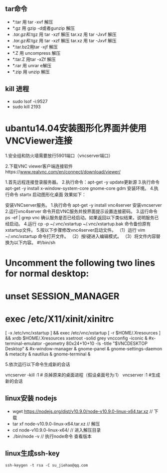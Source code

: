 ## tar命令

- *.tar 用 tar -xvf 解压
- *.gz 用 gzip -d或者gunzip 解压
- *.tar.gz和*.tgz 用 tar -xzf 解压   tar.xz  用 tar -Jxvf 解压
- *.tar.gz和*.tgz 用 tar -xzf 解压   tar.xz  用 tar -Jxvf 解压
- *.tar.bz2用tar -xjf 解压
- *.Z 用 uncompress 解压
- *.tar.Z 用tar -xZf 解压
- *.rar 用 unrar e解压
- *.zip 用 unzip 解压

##  kill 进程

- sudo lsof -i:9527
- sudo kill 2193




# ubantu14.04安装图形化界面并使用VNCViewer连接

1.安全组和防火墙需要放行5901端口（vncserver端口）

2.下载VNC viewer客户端连接软件https://www.realvnc.com/en/connect/download/viewer/


1.首先远程连接登录服务器。
2.执行命令：apt-get -y update更新源
3.执行命令 apt-get -y install x-window-system-core gnome-core gdm 安装环境。
4.执行命令 startx 启动图形化桌面 效果如下：

安装VNCserver服务。
1.执行命令 apt-get -y install vnc4server 安装vncserver
2.运行vnc4server 命令开启VNC服务并按界面提示设置连接密码。
3.运行命令 ps -ef | grep vnc 确认服务是否已经启动。如果返回以下类似结果，说明服务已经启动。
4.运行 cp -p ~/.vnc/xstartup ~/.vnc/xstartup.bak 命令备份原有xstartup文件。
5.按以下步骤修改vnc4server启动文件。
（1）运行 vim ~/.vnc/xstartup 命令打开文件。
（2）按i键进入编辑模式。
（3）将文件内容替换为以下内容。
#!/bin/sh
# Uncomment the following two lines for normal desktop:
# unset SESSION_MANAGER
# exec /etc/X11/xinit/xinitrc
[ -x /etc/vnc/xstartup ] && exec /etc/vnc/xstartup
[ -r $HOME/.Xresources ] && xrdb $HOME/.Xresources
xsetroot -solid grey
vncconfig -iconic &
#x-terminal-emulator -geometry 80x24+10+10 -ls -title "$VNCDESKTOP Desktop" &
#x-window-manager &
gnome-panel &
gnome-settings-daemon &
metacity &
nautilus &
gnome-terminal &

5.依次运行以下命令生成新的会话

vncserver -kill :1 # 杀掉原来的桌面进程（假设桌面号为:1）
 vncserver :1 #生成新的会话 



## linux安装 nodejs

- wget https://nodejs.org/dist/v10.9.0/node-v10.9.0-linux-x64.tar.xz    // 下载
- tar xf  node-v10.9.0-linux-x64.tar.xz       // 解压
- cd node-v10.9.0-linux-x64/                  // 进入解压目录
- ./bin/node -v                               // 执行node命令 查看版本

## linux生成ssh-key
    ssh-keygen -t rsa -C su_jiehao@qq.com

